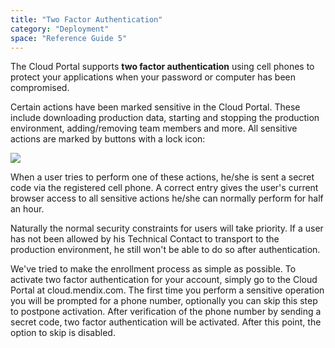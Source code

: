 ```yaml
---
title: "Two Factor Authentication"
category: "Deployment"
space: "Reference Guide 5"
---
```



The Cloud Portal supports **two factor authentication** using cell phones to protect your applications when your password or computer has been compromised.

Certain actions have been marked sensitive in the Cloud Portal. These include downloading production data, starting and stopping the production environment, adding/removing team members and more. All sensitive actions are marked by buttons with a lock icon:

![](attachments/4194604/4325406.png)

When a user tries to perform one of these actions, he/she is sent a secret code via the registered cell phone. A correct entry gives the user's current browser access to all sensitive actions he/she can normally perform for half an hour.

Naturally the normal security constraints for users will take priority. If a user has not been allowed by his Technical Contact to transport to the production environment, he still won't be able to do so after authentication.

We've tried to make the enrollment process as simple as possible. To activate two factor authentication for your account, simply go to the Cloud Portal at cloud.mendix.com. The first time you perform a sensitive operation you will be prompted for a phone number, optionally you can skip this step to postpone activation. After verification of the phone number by sending a secret code, two factor authentication will be activated. After this point, the option to skip is disabled.
